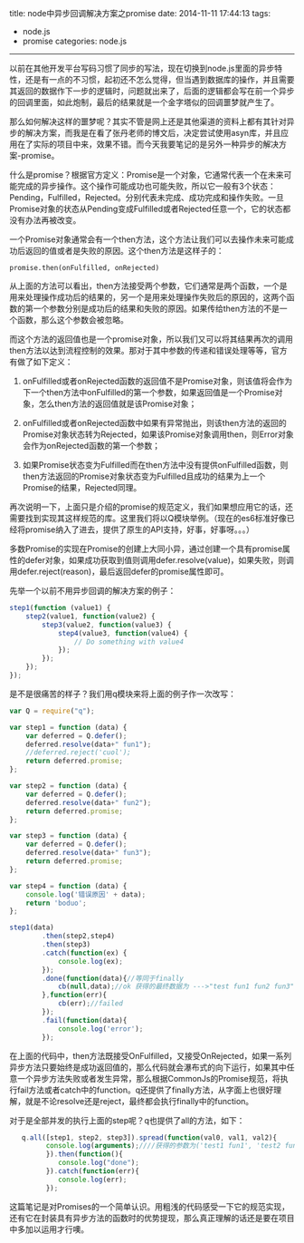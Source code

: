 title: node中异步回调解决方案之promise
date: 2014-11-11 17:44:13
tags:
- node.js
- promise
categories: node.js
---

以前在其他开发平台写码习惯了同步的写法，现在切换到node.js里面的异步特性，还是有一点的不习惯，起初还不怎么觉得，但当遇到数据库的操作，并且需要其返回的数据作下一步的逻辑时，问题就出来了，后面的逻辑都会写在前一个异步的回调里面，如此炮制，最后的结果就是一个金字塔似的回调噩梦就产生了。

那么如何解决这样的噩梦呢？其实不管是网上还是其他渠道的资料上都有其针对异步的解决方案，而我是在看了张丹老师的博文后，决定尝试使用asyn库，并且应用在了实际的项目中来，效果不错。而今天我要笔记的是另外一种异步的解决方案-promise。<!-- more -->

什么是promise？根据官方定义：Promise是一个对象，它通常代表一个在未来可能完成的异步操作。这个操作可能成功也可能失败，所以它一般有3个状态：Pending，Fulfilled，Rejected。分别代表未完成、成功完成和操作失败。一旦Promise对象的状态从Pending变成Fulfilled或者Rejected任意一个，它的状态都没有办法再被改变。

一个Promise对象通常会有一个then方法，这个方法让我们可以去操作未来可能成功后返回的值或者是失败的原因。这个then方法是这样子的：

    promise.then(onFulfilled, onRejected)


从上面的方法可以看出，then方法接受两个参数，它们通常是两个函数，一个是用来处理操作成功后的结果的，另一个是用来处理操作失败后的原因的，这两个函数的第一个参数分别是成功后的结果和失败的原因。如果传给then方法的不是一个函数，那么这个参数会被忽略。

而这个方法的返回值也是一个promise对象，所以我们又可以将其结果再次的调用then方法以达到流程控制的效果。那对于其中参数的传递和错误处理等等，官方有做了如下定义：

1. onFulfilled或者onRejected函数的返回值不是Promise对象，则该值将会作为下一个then方法中onFulfilled的第一个参数，如果返回值是一个Promise对象，怎么then方法的返回值就是该Promise对象；

2. onFulfilled或者onRejected函数中如果有异常抛出，则该then方法的返回的Promise对象状态转为Rejected，如果该Promise对象调用then，则Error对象会作为onRejected函数的第一个参数；

3. 如果Promise状态变为Fulfilled而在then方法中没有提供onFulfilled函数，则then方法返回的Promise对象状态变为Fulfilled且成功的结果为上一个Promise的结果，Rejected同理。


再次说明一下，上面只是介绍的promise的规范定义，我们如果想应用它的话，还需要找到实现其这样规范的库。这里我们将以Q模块举例。（现在的es6标准好像已经将promise纳入了进去，提供了原生的API支持，好事，好事呀。。。）

多数Promise的实现在Promise的创建上大同小异，通过创建一个具有promise属性的defer对象，如果成功获取到值则调用defer.resolve(value)，如果失败，则调用defer.reject(reason)，最后返回defer的promise属性即可。

先举一个以前不用异步回调的解决方案的例子：

```javascript
step1(function (value1) {
    step2(value1, function(value2) {
        step3(value2, function(value3) {
            step4(value3, function(value4) {
                // Do something with value4
            });
        });
    });
});
```

是不是很痛苦的样子？我们用q模块来将上面的例子作一次改写：

```javascript
var Q = require("q");

var step1 = function (data) {
    var deferred = Q.defer();
    deferred.resolve(data+" fun1");
    //deferred.reject('cuol');
    return deferred.promise;
};

var step2 = function (data) {
    var deferred = Q.defer();
    deferred.resolve(data+" fun2");
    return deferred.promise;
};

var step3 = function (data) {
    var deferred = Q.defer();
    deferred.resolve(data+" fun3");
    return deferred.promise;
};

var step4 = function (data) {
    console.log('错误原因' + data);
    return 'boduo';
};

step1(data)
        .then(step2,step4)
        .then(step3)
        .catch(function(ex) {
            console.log(ex);
        });
        .done(function(data){//等同于finally
            cb(null,data);//ok 获得的最终数据为 --->"test fun1 fun2 fun3"
        },function(err){
            cb(err);//failed
        });
        .fail(function(data){
            console.log('error');
        });

```

在上面的代码中，then方法既接受OnFulfilled，又接受OnRejected，如果一系列异步方法只要始终是成功返回值的，那么代码就会瀑布式的向下运行，如果其中任意一个异步方法失败或者发生异常，那么根据CommonJs的Promise规范，将执行fail方法或者catch中的function。q还提供了finally方法，从字面上也很好理解，就是不论resolve还是reject，最终都会执行finally中的function。

对于是全部并发的执行上面的step呢？q也提供了all的方法，如下：

```javascript
   q.all([step1, step2, step3]).spread(function(val0, val1, val2){
         console.log(arguments);////获得的参数为('test1 fun1', 'test2 fun2', 'test3 fun3' )
         }).then(function(){
            console.log("done");
         }).catch(function(err){
            console.log(err);
         });
```

这篇笔记是对Promises的一个简单认识。用粗浅的代码感受一下它的规范实现，还有它在封装具有异步方法的函数时的优势提现，那么真正理解的话还是要在项目中多加以运用才行噢。